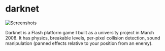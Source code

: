 # darknet

![Screenshots](https://bitbucket.org/donovansolms/darknet/downloads/multi_screenshot.jpg)

Darknet is a Flash platform game I built as a university project in March 2008. It has physics, breakable levels, per-pixel collision detection, sound manipulation (panned effects relative to your position from an enemy).
